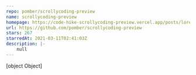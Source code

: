 ```yaml
---
repo: pomber/scrollycoding-preview
name: scrollycoding-preview
homepage: https://code-hike-scrollycoding-preview.vercel.app/posts/lorem-ipsum-three
url: https://github.com/pomber/scrollycoding-preview
stars: 267
starredAt: 2021-03-11T02:41:03Z
description: |-
    null
---
```


[object Object]
